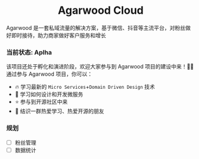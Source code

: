 <h1 align="center">Agarwood Cloud</h1>
Agarwood 是一套私域流量的解决方案，基于微信、抖音等主流平台，对粉丝做好即时接待，助力商家做好客户服务和增长

### 当前状态: Aplha

该项目还处于孵化和演进阶段，欢迎大家参与到 Agarwood 项目的建设中来！🎉🎉
通过参与 Agarwood 项目，你可以：

- 🔥 学习最新的 `Micro Services`+`Domain Driven Design` 技术
- 🎁 学习如何设计和开发微服务
- ⭐ 参与到开源社区中来
- 🎊 结识一群热爱学习、热爱开源的朋友

### 规划

- [ ] 粉丝管理
- [ ] 数据统计
